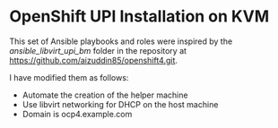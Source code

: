 # OpenShift UPI Installation on KVM
This set of Ansible playbooks and roles were inspired by the *ansible_libvirt_upi_bm* folder in the repository at https://github.com/aizuddin85/openshift4.git.

I have modified them as follows:

* Automate the creation of the helper machine
* Use libvirt networking for DHCP on the host machine
* Domain is ocp4.example.com 
